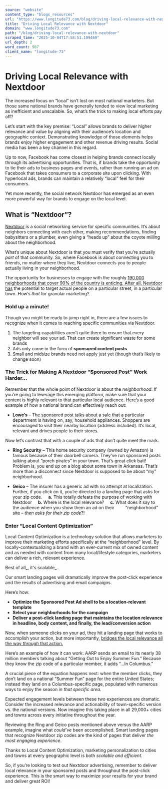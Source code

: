 ```yaml
---
source: "website"
content_type: "blogs_resources"
url: "https://www.longitude73.com/blog/driving-local-relevance-with-nextdoor"
title: "Driving Local Relevance with Nextdoor"
domain: "www.longitude73.com"
path: "/blog/driving-local-relevance-with-nextdoor"
scraped_time: "2025-10-04T17:58:51.109469"
url_depth: 2
word_count: 987
client_name: "longitude-73"
---
```


# Driving Local Relevance with Nextdoor

The increased focus on “local” isn’t lost on most national marketers. But those same national brands have generally tended to view local marketing as inefficient and unscalable. So, what’s the trick to making local efforts pay off?

Let’s start with the key premise: “Local” allows brands to deliver higher relevance and value by aligning with their audience’s location and geographic context. Demonstrating knowledge of those elements helps brands enjoy higher engagement and other revenue driving results. Social media has been a key channel in this regard.

Up to now, Facebook has come closest in helping brands connect locally through its advertising opportunities. That is, if brands take the opportunity to tie their ads to business pages and events, rather than running an ad on Facebook that takes consumers to a corporate site upon clicking. With hyperlocal ads, brands can maintain a relatively “local” feel for their consumers.

Yet more recently, the social network Nextdoor has emerged as an even more powerful way for brands to engage on the local level.

## What is “Nextdoor”?

[Nextdoor](https://nextdoor.com/) is a social networking service for specific communities. It’s about neighbors connecting with each other, making recommendations, finding babysitters or a plumber, even giving a “heads up” about the coyote milling about the neighborhood.

What’s unique about Nextdoor is that you must verify that you’re actually _part_ of that community. So, where Facebook is about connecting you to friends, no matter where they live, Nextdoor connects you to people actually living in your neighborhood.

The opportunity for businesses to engage with the roughly [190,000 neighborhoods that cover 90% of the country is enticing. After all, Nextdoor has](https://adexchanger.com/the-sell-sider/nextdoors-cro-lays-out-the-welcome-mat-for-advertisers/) the potential to target actual people on a particular street, in a particular town. How’s _that_ for granular marketing?

### Hold up a minute!

Though you might be ready to jump right in, there are a few issues to recognize when it comes to reaching specific communities via Nextdoor.

1.  The targeting capabilities aren’t quite there to ensure that every neighbor will see your ad. That can create significant waste for some brands
2.  Ads only come in the form of **sponsored content posts**
3.  Small and midsize brands need not apply just yet (though that’s likely to change soon)

### The Trick for Making A Nextdoor “Sponsored Post” Work Harder…

Remember that the whole point of Nextdoor is about the _neighborhood_. If you’re going to leverage this emerging platform, make sure that your content is highly relevant to that particular local audience. Here’s a good example of how a national brand can effectively reach out:

*   **Lowe’s** – The sponsored post talks about a sale that a particular department is having on, say, household appliances. Shoppers are encouraged to visit their nearby location (address included). It’s local, relevant and drives people to their stores.

Now let’s contrast that with a couple of ads that don’t quite meet the mark.

*   **Ring Security** – This home security company (owned by Amazon) is famous because of their doorbell camera. They’ve run sponsored posts talking about “porch pirates” in your town. That’s great click bait! Problem is, you end up on a blog about some town in Arkansas. That’s more than a disconnect since Nextdoor is supposed to be about “my” neighborhood.

*   **Geico** – The insurer has a generic ad with no attempt at localization. Further, if you click on it, you’re directed to a landing page that asks for your zip code.     **a.** This totally defeats the purpose of working with Nextdoor     **b.** Where is the local relevance?     **c.** What does it say to the audience when you show them an ad on their         “neighborhood” site – _then asks for their zip code_?!

### Enter “Local Content Optimization”

Local Content Optimization is a technology solution that allows marketers to improve their marketing efforts specifically at the “neighborhood” level. By locally-contextualizing a brand with an ever-current mix of owned content and as needed with content from many local/lifestyle categories, marketers can deliver a rich, relevant experience.

Best of all_, it's scalable_.

Our smart landing pages will dramatically improve the post-click experience and the results of advertising and email campaigns.

Here’s how:

*   **Optimize the Sponsored Post Ad shell to be a location-relevant template**
*   **Select your neighborhoods for the campaign**
*   **Deliver a post-click landing page that maintains the location relevance in headline, body content, and finally, the lead/conversion action**

Now, when someone clicks on your ad, they hit a landing page that works to accomplish your action, but more importantly, [bridges the local relevance all the way _through_ that action.](/blog/the-local-brew-how-marketers-screw-up-geotargeting)

Here’s an example of how it can work: AARP sends an email to its nearly 38 million members talking about “Getting Out to Enjoy Summer Fun.” Because they know the zip code of a particular member, it adds “…In Columbus.”

A crucial piece of the equation happens next: when the member clicks, they don’t land on a national “Summer Fun” page for the entire United States; instead they land on a Columbus-specific page, populated with numerous ways to enjoy the season _in that specific area_.

Expected engagement levels between these two experiences are dramatic. Consider the increased relevance and actionability of town-specific version vs. the national versions. Now imagine this taking place in all 29,000+ cities and towns across every initiative throughout the year.

Reviewing the Ring and Geico posts mentioned above versus the AARP example, imagine what _could’ve_ been accomplished. Smart landing pages that recognize Nextdoor zip codes are the kind of pages that deliver _the most engaging experience_.

Thanks to Local Content Optimization, marketing personalization to cities and towns at every geographic level is both _scalable and efficient_.

So, if you’re looking to test out Nextdoor advertising, remember to deliver local relevance in your sponsored posts and throughout the post-click experience. This is the smart way to maximize your results for your brand and deliver great ROI!